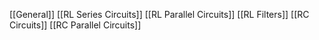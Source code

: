 [[General]]
[[RL Series Circuits]]
[[RL Parallel Circuits]]
[[RL Filters]]
[[RC Circuits]]
[[RC Parallel Circuits]]